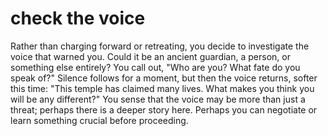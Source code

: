 # check the voice

Rather than charging forward or retreating, you decide to investigate the voice that warned you. Could it be an ancient guardian, a person, or something else entirely? You call out, "Who are you? What fate do you speak of?" Silence follows for a moment, but then the voice returns, softer this time: "This temple has claimed many lives. What makes you think you will be any different?" You sense that the voice may be more than just a threat; perhaps there is a deeper story here. Perhaps you can negotiate or learn something crucial before proceeding.

